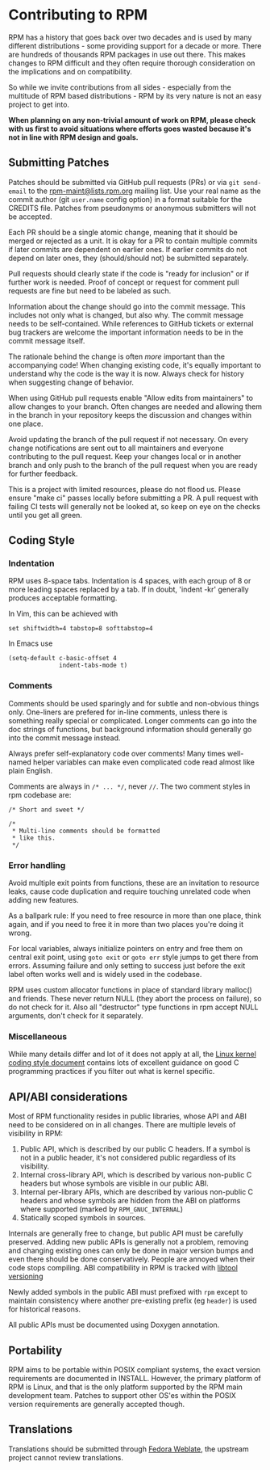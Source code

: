 # Contributing to RPM

RPM has a history that goes back over two decades and is used by many
different distributions - some providing support for a decade or
more. There are hundreds of thousands RPM packages in use out
there. This makes changes to RPM difficult and they often require thorough
consideration on the implications and on compatibility.

So while we invite contributions from all sides - especially from the
multitude of RPM based distributions - RPM by its very nature is not an
easy project to get into.

**When planning on any non-trivial amount of work on RPM, please check with us
first to avoid situations where efforts goes wasted because it's
not in line with RPM design and goals.**

## Submitting Patches

Patches should be submitted via GitHub pull requests (PRs) or via `git
send-email` to the rpm-maint@lists.rpm.org mailing list. Use your real
name as the commit author (git `user.name` config option) in a format
suitable for the CREDITS file.
Patches from pseudonyms or anonymous submitters will not be accepted.

Each PR should be a single atomic change, meaning that it should be merged
or rejected as a unit. It is okay for a PR to contain multiple commits if
later commits are dependent on earlier ones.  If earlier commits do not
depend on later ones, they (should/should not) be submitted separately.

Pull requests should clearly state if the code is "ready for
inclusion" or if further work is needed. Proof of concept or request
for comment pull requests are fine but need to be labeled as such.

Information about the change should go into the commit message. This
includes not only what is changed, but also why. The commit message needs to
be self-contained. While references to GitHub tickets or external bug
trackers are welcome the important information needs to be in
the commit message itself.

The rationale behind the change is often *more* important than the
accompanying code! When changing existing code, it's equally important
to understand why the code is the way it is now. Always check for
history when suggesting change of behavior.

When using GitHub pull requests enable "Allow edits from maintainers"
to allow changes to your branch. Often changes are needed and allowing
them in the branch in your repository keeps the discussion and changes
within one place.

Avoid updating the branch of the pull request if not necessary. On
every change notifications are sent out to all maintainers and
everyone contributing to the pull request. Keep your changes local or
in another branch and only push to the branch of the pull request when
you are ready for further feedback.

This is a project with limited resources, please do not flood us.
Please ensure "make ci" passes locally before submitting a PR.
A pull request with failing CI tests will generally not be looked at,
so keep on eye on the checks until you get all green.

## Coding Style

### Indentation

RPM uses 8-space tabs.  Indentation is 4 spaces, with each group of 8 or more
leading spaces replaced by a tab. If in doubt, 'indent -kr' generally
produces acceptable formatting.

In Vim, this can be achieved with

```vim
set shiftwidth=4 tabstop=8 softtabstop=4
```

In Emacs use
```
(setq-default c-basic-offset 4
              indent-tabs-mode t)

```

### Comments

Comments should be used sparingly and for subtle and
non-obvious things only.  One-liners are prefered for in-line comments,
unless there is something really special or complicated. Longer
comments can go into the doc strings of functions, but background
information should generally go into the commit message instead.

Always prefer self-explanatory code over comments! Many times well-named
helper variables can make even complicated code read almost like plain
English.

Comments are always in `/* ... */`, never `//`. The two comment styles
in rpm codebase are:

`/* Short and sweet */`

```
/*
 * Multi-line comments should be formatted
 * like this.
 */
```

### Error handling

Avoid multiple exit points from functions, these are an invitation to
resource leaks, cause code duplication and require touching unrelated
code when adding new features.

As a ballpark rule: If you need to free resource in more than one place,
think again, and if you need to free it in more than two places you're
doing it wrong.

For local variables, always initialize pointers on entry and free them
on central exit point, using `goto exit` or `goto err` style jumps to get
there from errors. Assuming failure and only setting to success just
before the exit label often works well and is widely used in the codebase.

RPM uses custom allocator functions in place of standard library malloc()
and friends. These never return NULL (they abort the process on failure),
so do not check for it. Also all "destructor" type functions in rpm accept
NULL arguments, don't check for it separately.

### Miscellaneous

While many details differ and lot of it does not apply at all, the
[Linux kernel coding style document](https://www.kernel.org/doc/html/latest/process/coding-style.html)
contains lots of excellent guidance on good C programming practices if you
filter out what is kernel specific.

## API/ABI considerations

Most of RPM functionality resides in public libraries, whose API and ABI
need to be considered on in all changes. There are multiple levels of
visibility in RPM:

1. Public API, which is described by our public C headers. If a symbol
   is not in a public header, it's not considered public regardless of
   its visibility.
2. Internal cross-library API, which is described by various non-public C
   headers but whose symbols are visible in our public ABI.
3. Internal per-library APIs, which are described by various non-public
   C headers and whose symbols are hidden from the ABI on platforms
   where supported (marked by `RPM_GNUC_INTERNAL`)
4. Statically scoped symbols in sources.

Internals are generally free to change, but public API must be carefully
preserved. Adding new public APIs is generally not a problem, removing
and changing existing ones can only be done in major version bumps and
even there should be done conservatively. People are annoyed when their
code stops compiling. ABI compatibility in RPM is tracked with
[libtool versioning](https://www.gnu.org/software/libtool/manual/html_node/Libtool-versioning.html)

Newly added symbols in the public ABI must prefixed with `rpm` except to
maintain consistency where another pre-existing prefix (eg `header`) is
used for historical reasons.

All public APIs must be documented using Doxygen annotation.

## Portability

RPM aims to be portable within POSIX compliant systems, the exact version
requirements are documented in INSTALL. However, the primary platform
of RPM is Linux, and that is the only platform supported by the RPM main
development team. Patches to support other OS'es within the POSIX version
requirements are generally accepted though.

## Translations

Translations should be submitted through [Fedora Weblate](https://translate.fedoraproject.org/projects/rpm/),
the upstream project cannot review translations.
